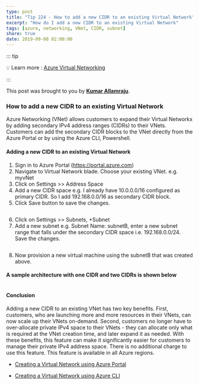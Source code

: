 ```yaml
---
type: post
title: "Tip 224 - How to add a new CIDR to an existing Virtual Network"
excerpt: "How do I add a new CIDR to an existing Virtual Network"
tags: [azure, networking, VNet, CIDR, subnet]
share: true
date: 2019-09-08 02:00:00
---
```



::: tip 

:bulb: Learn more : [Azure Virtual Networking](https://docs.microsoft.com/en-us/azure/networking/networking-overview/?WT.mc_id=docs-azuredevtips-azureappsdev)

:::

This post was brought to you by **[Kumar Allamraju](https://twitter.com/kumarallamraju)**.

### How to add a new CIDR to an existing Virtual Network

Azure Networking (VNet) allows customers to expand their Virtual Networkx by adding secondary IPv4 address ranges (CIDRs) to their VNets. Customers can add the secondary CIDR blocks to the VNet directly from the Azure Portal or by using the Azure CLI, Powershell. 


#### Adding a new CIDR to an existing Virtual Network

1. Sign in to Azure Portal (https://portal.azure.com)
2. Navigate to Virtual Network blade. Choose your existing VNet. e.g. myvNet
3. Click on Settings >> Address Space
4. Add a new CIDR space e.g. I already have 10.0.0.0/16 configured as primary CIDR. So I add 192.168.0.0/16 as secondary CIDR block.
5. Click Save button to save the changes.

<img :src="$withBase('/files/azurevnetcidr-file1.jpg')">

6. Click on Settings >> Subnets, +Subnet
7. Add a new subnet e.g. Subnet Name: subnetB, enter a new subnet range that falls under the secondary CIDR space i.e. 192.168.0.0/24. Save the changes.

<img :src="$withBase('/files/azurevnetcidr-file2.jpg')">

8. Now provision a new virtual machine using the subnetB that was created above.

#### A sample architecture with one CIDR and two CIDRs is shown below

<img :src="$withBase('/files/azurevnetcidr-file3.jpg')">

#### Conclusion

Adding a new CIDR to an existing VNet has two key benefits. First, customers, who are launching more and more resources in their VNets, can now scale up their VNets on-demand. Second, customers no longer have to over-allocate private IPv4 space to their VNets - they can allocate only what is required at the VNet creation time, and later expand it as needed. With these benefits, this feature can make it significantly easier for customers to manage their private IPv4 address space. There is no additional charge to use this feature. This feature is available in all Azure regions.

* [Creating a Virtual Network using Azure Portal](https://docs.microsoft.com/en-us/azure/virtual-network/quick-create-portal?toc=%2fazure%2fnetworking%2ftoc.json?WT.mc_id=docs-azuredevtips-azureappsdev)

* [Creating a Virtual Network using Azure CLI](https://docs.microsoft.com/en-us/cli/azure/network/vnet?view=azure-cli-latest#az-network-vnet-create?WT.mc_id=docs-azuredevtips-azureappsdev)






